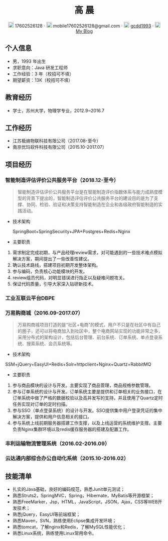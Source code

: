  <div align="center">
     <h1>高 晨</h1>
     <div>
         <span>
             <img src="assets/phone-solid.svg" width="18px">
             17602526128
         </span>
         ·
         <span>
             <img src="assets/envelope-solid.svg" width="18px">
             mobile17602526128@gmail.com
         </span>
         ·
         <span>
             <img src="assets/github-brands.svg" width="18px">
             <a href="https://github.com/gcdd1993">gcdd1993</a>
         </span>
         ·
         <span>
             <img src="assets/rss-solid.svg" width="18px">
             <a href="https://gcdd1993.github.io">My Blog</a>
         </span>
     </div>
 </div>




 ## 个人信息

 - 男，1993 年出生
 - 求职意向：Java 研发工程师
 - 工作经验：3 年（校招可不填）
 - 期望薪资：13K（校招可不填）

## 教育经历

- 学士，苏州大学，物理学专业，2012.9~2016.7

## 工作经历

- 江苏极熵物联科技有限公司（2017.08-至今）
- 南京优玛软件科技有限公司（2015.10-2017.07）

## 项目经历

### 智能制造评估评价公共服务平台（2018.12-至今）

> 智能制造评估评价公共服务平台是在智能制造评价指数体系与能力成熟度模型的背景下提出的，智能制造评估评价公共服务平台的建设目的是为了支撑、协同、检验、验证和决策支持智能制造在企业和各级政府智能制造的实践活动。

- 技术架构

  SpringBoot+SpringSecurity+JPA+Postgres+Redis+Nginx

- 主要职责

1. 需求制定完成初期，与产品经理review需求，对可能遇到的一些技术难点模拟解决方案，期间提出了一些改善性建议。
2. 确认技术路线，搭建项目初期开发整体架构。
3. 参与编码，负责核心功能模块的开发。
4. review组员代码，对明显错误进行指正以及疑难问题攻关。
5. 保证代码质量，引导大家深入钻研新技术。

### 工业互联云平台DBPE
> 

### 万易购商城（2016.09-2017.07）
> 万易购商城项目打造的是“社区+电商”的模式，用户不只是在社区中有自己的圈子，还可以将电商加入到社区中，整个电商网站实现的功能非常之多，采用分布式的架构设计，包括后台管理、前台系统、订单系统、单点登录系统、搜索系统、会员系统等。

- 技术架构

SSM+jQuery+EasyUI+Redis+Solr+httpclient+Nginx+Quartz+RabbitMQ

- 主要职责

1. 参与商品模块的设计与开发。主要实现了商品管理，商品规格参数管理。
2. 参与订单系统的设计与开发。订单系统主要是提供和订单相关的业务接口，在订单系统中做了严格的数据校验以及高并发写的支持，并且使用了Quartz定时任务实现对订单的定时扫描。
3. 参与SSO（单点登录系统）的设计与开发。SSO提供集中用户登录凭证的集中解决方案，提供和用户信息相关的接口。
4. 参与系统上线前期服务器搭建工作支撑，以及上线运营的系统维护支撑。主要负责Nginx集群环境以及redis缓存服务器的搭建及配置工作。

### 丰利运输物流管理系统（2016.02-2016.09）
### 云达通内部综合办公自动化系统（2015.10-2016.02）

## 技能清单

- 扎实的Java基础，良好的编码规范，熟悉Junit单元测试；
- 熟悉Struts2，SpringMVC，Spring，Hibernate，MyBatis等开源框架；
- 熟悉FreeMarker，Jsp，HTML，JavaScript，JSON，Ajax，CSS等WEB开发技术；
- 熟悉jQuery，EasyUI等前端框架；
- 熟悉Maven，SVN，熟练使用Eclipse集成开发环境；
- 熟悉tomcat，了解nginx和Redis，了解MySQL性能优化；
- 熟悉Linux系统，熟练使用Linux常用命令。
